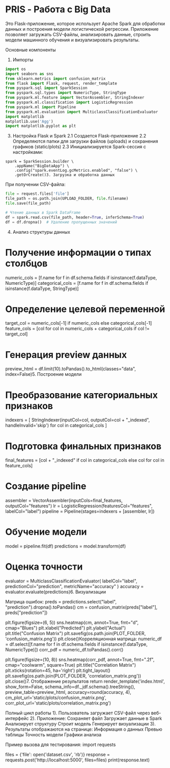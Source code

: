 # PRIS - Работа с Big Data

Это Flask-приложение, которое использует Apache Spark для обработки данных и построения модели логистической регрессии. Приложение позволяет загружать CSV-файлы, анализировать данные, строить модели машинного обучения и визуализировать результаты.

Основные компоненты
1. Импорты
```python
import os
import seaborn as sns
from sklearn.metrics import confusion_matrix
from flask import Flask, request, render_template
from pyspark.sql import SparkSession
from pyspark.sql.types import NumericType, StringType
from pyspark.ml.feature import VectorAssembler, StringIndexer
from pyspark.ml.classification import LogisticRegression
from pyspark.ml import Pipeline
from pyspark.ml.evaluation import MulticlassClassificationEvaluator
import matplotlib
matplotlib.use('Agg')
import matplotlib.pyplot as plt
```
3. Настройка Flask и Spark
2.1 Создается Flask-приложение
2.2 Определяются папки для загрузки файлов (uploads) и сохранения графиков (static/plots)
2.3 Инициализируется Spark-сессия с настройками:
```   
spark = SparkSession.builder \
    .appName("BigDataApp") \
    .config("spark.eventLog.gcMetrics.enabled", "false") \
    .getOrCreate()3. Загрузка и обработка данных
```
При получении CSV-файла:
```python
file = request.files['file']
file_path = os.path.join(UPLOAD_FOLDER, file.filename)
file.save(file_path)

# Чтение данных в Spark DataFrame
df = spark.read.csv(file_path, header=True, inferSchema=True)
df = df.dropna()  # Удаление пропущенных значений
```
4. Анализ структуры данных
# Получение информации о типах столбцов
numeric_cols = [f.name for f in df.schema.fields if isinstance(f.dataType, NumericType)]
categorical_cols = [f.name for f in df.schema.fields if isinstance(f.dataType, StringType)]
# Определение целевой переменной
target_col = numeric_cols[-1] if numeric_cols else categorical_cols[-1]
feature_cols = [col for col in numeric_cols + categorical_cols if col != target_col]
# Генерация preview данных
preview_html = df.limit(10).toPandas().to_html(classes="data", index=False)5. Построение модели
# Преобразование категориальных признаков
indexers = [
    StringIndexer(inputCol=col, outputCol=col + "_indexed", handleInvalid='skip') 
    for col in categorical_cols
]

# Подготовка финальных признаков
final_features = [col + "_indexed" if col in categorical_cols else col for col in feature_cols]

# Создание pipeline
assembler = VectorAssembler(inputCols=final_features, outputCol="features")
lr = LogisticRegression(featuresCol="features", labelCol="label")
pipeline = Pipeline(stages=indexers + [assembler, lr])

# Обучение модели
model = pipeline.fit(df)
predictions = model.transform(df)

# Оценка точности
evaluator = MulticlassClassificationEvaluator(
    labelCol="label",
    predictionCol="prediction",
    metricName="accuracy"
)
accuracy = evaluator.evaluate(predictions)6. Визуализации

Матрица ошибок:
preds = predictions.select("label", "prediction").dropna().toPandas()
cm = confusion_matrix(preds["label"], preds["prediction"])

plt.figure(figsize=(6, 5))
sns.heatmap(cm, annot=True, fmt="d", cmap="Blues")
plt.xlabel("Predicted")
plt.ylabel("Actual")
plt.title("Confusion Matrix")
plt.savefig(os.path.join(PLOT_FOLDER, 'confusion_matrix.png'))
plt.close()Корреляционная матрица:
numeric_df = df.select([f.name for f in df.schema.fields if isinstance(f.dataType, NumericType)])
corr_pdf = numeric_df.toPandas().corr()

plt.figure(figsize=(10, 8))
sns.heatmap(corr_pdf, annot=True, fmt=".2f", cmap="coolwarm", square=True)
plt.title("Correlation Matrix")
plt.xticks(rotation=45, ha='right')
plt.tight_layout()
plt.savefig(os.path.join(PLOT_FOLDER, 'correlation_matrix.png'))
plt.close()7. Отображение результатов
return render_template('index.html',
                     show_form=False,
                     schema_info=df._jdf.schema().treeString(),
                     preview_table=preview_html,
                     accuracy=round(accuracy, 4),
                     cm_plot_url='static/plots/confusion_matrix.png',
                     corr_plot_url='static/plots/correlation_matrix.png')

Полный цикл работы
1). Пользователь загружает CSV-файл через веб-интерфейс
2). Приложение:
Сохраняет файл
Загружает данные в Spark
Анализирует структуру
Строит модель
Генерирует визуализации
3). Результаты отображаются на странице:
Информация о данных
Превью таблицы
Точность модели
Графики анализа

Пример вызова для тестирования:
import requests

files = {'file': open('dataset.csv', 'rb')}
response = requests.post('http://localhost:5000', files=files)
print(response.text)
